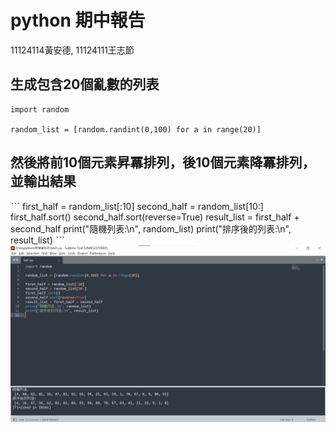 # python 期中報告   
11124114黃安德,  11124111王志節
## 生成包含20個亂數的列表
```
import random

random_list = [random.randint(0,100) for a in range(20)]
```
## 然後將前10個元素昇冪排列，後10個元素降冪排列，並輸出結果
ˋˋˋ
first_half = random_list[:10]
second_half = random_list[10:]
first_half.sort()
second_half.sort(reverse=True)
result_list = first_half + second_half
print("隨機列表:\n", random_list)
print("排序後的列表:\n", result_list)
ˋˋˋ
![Example Images](test實作.jpg)






